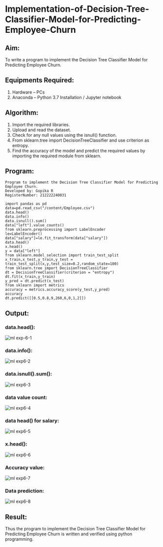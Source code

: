 # Implementation-of-Decision-Tree-Classifier-Model-for-Predicting-Employee-Churn

## Aim:
To write a program to implement the Decision Tree Classifier Model for Predicting Employee Churn.

## Equipments Required:
1. Hardware – PCs
2. Anaconda – Python 3.7 Installation / Jupyter notebook

## Algorithm:

1. Import the required libraries.
2. Upload and read the dataset.
3. Check for any null values using the isnull() function.
4. From sklearn.tree import DecisionTreeClassifier and use criterion as entropy.
5. Find the accuracy of the model and predict the required values by importing the required module from sklearn.

## Program:
```
Program to implement the Decision Tree Classifier Model for Predicting Employee Churn.
Developed by: Gopika R
RegisterNumber: 212222240031

import pandas as pd
data=pd.read_csv("/content/Employee.csv")
data.head()
data.info()
data.isnull().sum()
data["left"].value_counts()
from sklearn.preprocessing import LabelEncoder
le=LabelEncoder()
data["salary"]=le.fit_transform(data["salary"])
data.head()
x.head()
y = data["left"]
from sklearn.model_selection import train_test_split
x_train,x_test,y_train,y_test = train_test_split(x,y,test_size=0.2,random_state=100)
from sklearn.tree import DecisionTreeClassifier
dt = DecisionTreeClassifier(criterion = "entropy")
dt.fit(x_train,y_train)
y_pred = dt.predict(x_test)
from sklearn import metrics
accuracy = metrics.accuracy_score(y_test,y_pred)
accuracy
dt.predict([[0.5,0.8,9,260,6,0,1,2]])
```

## Output:

### data.head():
![ml exp-6-1](https://github.com/Gopika-9266/Implementation-of-Decision-Tree-Classifier-Model-for-Predicting-Employee-Churn/assets/122762773/9bd394fc-03c0-4558-939e-b4803aa33752)

### data.info():
![ml exp6-2](https://github.com/Gopika-9266/Implementation-of-Decision-Tree-Classifier-Model-for-Predicting-Employee-Churn/assets/122762773/61749dd9-f56b-4d59-9d8e-408e8762f851)

### data.isnull().sum():
![ml exp6-3](https://github.com/Gopika-9266/Implementation-of-Decision-Tree-Classifier-Model-for-Predicting-Employee-Churn/assets/122762773/26416138-1cf6-435e-b391-0721659fde12)

### data value count:
![ml exp6-4](https://github.com/Gopika-9266/Implementation-of-Decision-Tree-Classifier-Model-for-Predicting-Employee-Churn/assets/122762773/f7c06b25-2c79-40ee-9715-809f01219817)

### data head() for salary:
![ml exp6-5](https://github.com/Gopika-9266/Implementation-of-Decision-Tree-Classifier-Model-for-Predicting-Employee-Churn/assets/122762773/1d604b98-e0b7-4330-be9b-9c653403085e)

### x.head():
![ml exp6-6](https://github.com/Gopika-9266/Implementation-of-Decision-Tree-Classifier-Model-for-Predicting-Employee-Churn/assets/122762773/841a4843-43b9-48c1-967d-2480f67700af)


### Accuracy value:
![ml exp6-7](https://github.com/Gopika-9266/Implementation-of-Decision-Tree-Classifier-Model-for-Predicting-Employee-Churn/assets/122762773/4553a8c9-fcfc-4f0c-b8ff-0f64c43a92d7)

### Data prediction:
![ml exp6-8](https://github.com/Gopika-9266/Implementation-of-Decision-Tree-Classifier-Model-for-Predicting-Employee-Churn/assets/122762773/337512f3-74c7-457d-a184-76498b2ffd63)



## Result:
Thus the program to implement the  Decision Tree Classifier Model for Predicting Employee Churn is written and verified using python programming.
